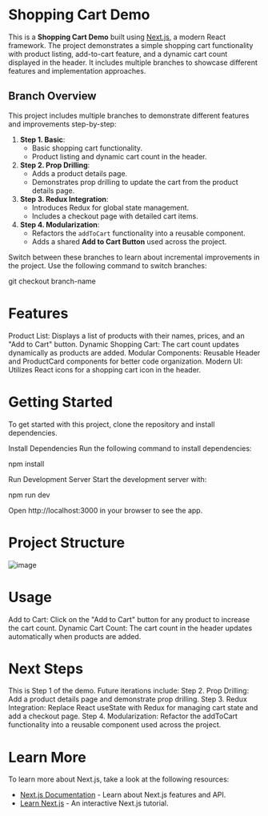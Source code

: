 # Shopping Cart Demo

This is a **Shopping Cart Demo** built using [Next.js](https://nextjs.org), a modern React framework. The project demonstrates a simple shopping cart functionality with product listing, add-to-cart feature, and a dynamic cart count displayed in the header. It includes multiple branches to showcase different features and implementation approaches.

## Branch Overview

This project includes multiple branches to demonstrate different features and improvements step-by-step:

1. **Step 1. Basic**:
   - Basic shopping cart functionality.
   - Product listing and dynamic cart count in the header.
2. **Step 2. Prop Drilling**:
   - Adds a product details page.
   - Demonstrates prop drilling to update the cart from the product details page.
3. **Step 3. Redux Integration**:
   - Introduces Redux for global state management.
   - Includes a checkout page with detailed cart items.
4. **Step 4. Modularization**:
   - Refactors the `addToCart` functionality into a reusable component.
   - Adds a shared **Add to Cart Button** used across the project.

Switch between these branches to learn about incremental improvements in the project. Use the following command to switch branches:

git checkout branch-name

# Features
Product List: Displays a list of products with their names, prices, and an "Add to Cart" button.
Dynamic Shopping Cart: The cart count updates dynamically as products are added.
Modular Components: Reusable Header and ProductCard components for better code organization.
Modern UI: Utilizes React icons for a shopping cart icon in the header.

# Getting Started
To get started with this project, clone the repository and install dependencies.

Install Dependencies
Run the following command to install dependencies:

npm install

Run Development Server
Start the development server with:

npm run dev

Open http://localhost:3000 in your browser to see the app.

# Project Structure
![image](https://github.com/user-attachments/assets/d255b7dc-d60b-47f8-845d-66c1759d608c)


# Usage
Add to Cart: Click on the "Add to Cart" button for any product to increase the cart count.
Dynamic Cart Count: The cart count in the header updates automatically when products are added.

# Next Steps
This is Step 1 of the demo. Future iterations include:
Step 2. Prop Drilling: Add a product details page and demonstrate prop drilling.
Step 3. Redux Integration: Replace React useState with Redux for managing cart state and add a checkout page.
Step 4. Modularization: Refactor the addToCart functionality into a reusable component used across the project.

# Learn More
To learn more about Next.js, take a look at the following resources:

- [Next.js Documentation](https://nextjs.org/docs) - Learn about Next.js features and API.
- [Learn Next.js](https://nextjs.org/learn) - An interactive Next.js tutorial.
